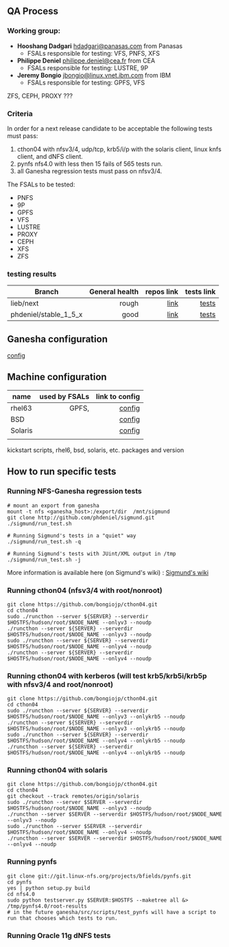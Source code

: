 ## QA Process
### Working group:

* **Hooshang Dadgari** hdadgari@panasas.com  from Panasas
   * FSALs responsible for testing: VFS, PNFS, XFS
* **Philippe Deniel** philippe.deniel@cea.fr from CEA
   * FSALs responsible for testing: LUSTRE, 9P
* **Jeremy Bongio** jbongio@linux.vnet.ibm.com from IBM
   * FSALs responsible for testing: GPFS, VFS

ZFS, CEPH, PROXY ???

### Criteria


In order for a next release candidate to be acceptable the following tests must pass:
 1. cthon04 with nfsv3/4, udp/tcp, krb5/i/p   with the solaris client, linux knfs client, and dNFS client.
 2. pynfs nfs4.0 with less then 15 fails of 565 tests run.
 3. all Ganesha regression tests must pass on nfsv3/4.

The FSALs to be tested:
 * PNFS
 * 9P
 * GPFS
 * VFS
 * LUSTRE
 * PROXY
 * CEPH
 * XFS
 * ZFS

### testing results


| Branch        | General health  | repos link | tests link |
| --------------------- | ---------:| ------:|------:|
| lieb/next        | rough       | [link](https://github.com/lieb/nfs-ganesha/tree/next) | [tests](https://github.com/nfs-ganesha/nfs-ganesha/wiki/next-test-results) |
| phdeniel/stable_1_5_x          |  good     |[link](https://github.com/phdeniel/nfs-ganesha/tree/stable_1_5_x) | [tests](https://github.com/nfs-ganesha/nfs-ganesha/wiki/stable15-test-results) |

## Ganesha configuration

[config](https://github.com/nfs-ganesha/nfs-ganesha/wiki/ganesha-config)

## Machine configuration

| name        | used by FSALs  | link to config |
| --------------------- | ---------:| ------:|
| rhel63        | GPFS,       |  [config](https://github.com/nfs-ganesha/nfs-ganesha/wiki/rhel63-config) |
| BSD        |   | [config](https://github.com/nfs-ganesha/nfs-ganesha/wiki/bsd-config)  |
| Solaris        |   | [config](https://github.com/nfs-ganesha/nfs-ganesha/wiki/solaris-config)  |
|         |   |   |

kickstart scripts, rhel6, bsd, solaris, etc.   packages and version

## How to run specific tests

### Running NFS-Ganesha regression tests
```no-highlight
# mount an export from ganesha
mount -t nfs <ganesha_host>:/export/dir  /mnt/sigmund
git clone http://github.com/phdeniel/sigmund.git
./sigmund/run_test.sh

# Running Sigmund's tests in a "quiet" way
./sigmund/run_test.sh -q

# Running Sigmund's tests with JUint/XML output in /tmp
./sigmund/run_test.sh -j
```
More information is available here (on Sigmund's wiki) : [Sigmund's wiki](http://github.com/phdeniel/sigmund/wiki/Using-Sigmund)

### Running cthon04 (nfsv3/4 with root/nonroot)

```no-highlight
git clone https://github.com/bongiojp/cthon04.git
cd cthon04
sudo ./runcthon --server ${SERVER} --serverdir $HOSTFS/hudson/root/$NODE_NAME --onlyv3 --noudp
./runcthon --server ${SERVER} --serverdir $HOSTFS/hudson/root/$NODE_NAME --onlyv3 --noudp
sudo ./runcthon --server ${SERVER} --serverdir $HOSTFS/hudson/root/$NODE_NAME --onlyv4 --noudp
./runcthon --server ${SERVER} --serverdir $HOSTFS/hudson/root/$NODE_NAME --onlyv4 --noudp
```

### Running cthon04 with kerberos (will test krb5/krb5i/krb5p with nfsv3/4 and root/nonroot)
```no-highlight
git clone https://github.com/bongiojp/cthon04.git
cd cthon04
sudo ./runcthon --server ${SERVER} --serverdir $HOSTFS/hudson/root/$NODE_NAME --onlyv3 --onlykrb5 --noudp
./runcthon --server ${SERVER} --serverdir $HOSTFS/hudson/root/$NODE_NAME --onlyv3 --onlykrb5 --noudp
sudo ./runcthon --server ${SERVER} --serverdir $HOSTFS/hudson/root/$NODE_NAME --onlyv4 --onlykrb5 --noudp
./runcthon --server ${SERVER} --serverdir $HOSTFS/hudson/root/$NODE_NAME --onlyv4 --onlykrb5 --noudp
```
### Running cthon04 with solaris
```no-highlight
git clone https://github.com/bongiojp/cthon04.git
cd cthon04
git checkout --track remotes/origin/solaris
sudo ./runcthon --server $SERVER --serverdir $HOSTFS/hudson/root/$NODE_NAME --onlyv3 --noudp
./runcthon --server $SERVER --serverdir $HOSTFS/hudson/root/$NODE_NAME --onlyv3 --noudp
sudo ./runcthon --server $SERVER --serverdir $HOSTFS/hudson/root/$NODE_NAME --onlyv4 --noudp
./runcthon --server $SERVER --serverdir $HOSTFS/hudson/root/$NODE_NAME --onlyv4 --noudp
```

### Running pynfs
```no-highlight
git clone git://git.linux-nfs.org/projects/bfields/pynfs.git
cd pynfs
yes | python setup.py build
cd nfs4.0
sudo python testserver.py $SERVER:$HOSTFS --maketree all &> /tmp/pynfs4.0/root-results
# in the future ganesha/src/scripts/test_pynfs will have a script to run that chooses which tests to run.
```

### Running Oracle 11g dNFS tests
```no-highlight
  
```